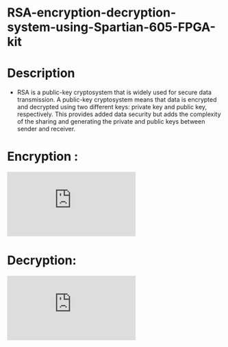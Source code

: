 # RSA-encryption-decryption-system-using-Spartian-605-FPGA-kit
# Description
- RSA is a public-key cryptosystem that is widely used for secure data transmission. A public-key 
cryptosystem means that data is encrypted and decrypted using two different keys: private key and 
public key, respectively. This provides added data security but adds the complexity of the sharing and 
generating the private and public keys between sender and receiver.

# Encryption :
![encrypto data = ](https://latex.codecogs.com/gif.latex?data%5E%7BKey%7D%20.%20mod%7BN%7D)

# Decryption:
![decrypto data = ](https://latex.codecogs.com/gif.latex?%5Cbg_white%20Key%5E%7BData%7D%20.%20mod%7BN%7D)

